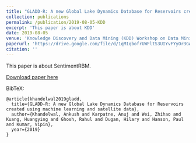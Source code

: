 ```yaml
---
title: "GLADD-R: A new Global Lake Dynamics Database for Reservoirs created using Machine Learning and Satellite Data"
collection: publications
permalink: /publication/2019-08-05-KDD
excerpt: 'This paper is about KDD'
date: 2019-08-05
venue: 'Knowledge Discovery and Data Mining (KDD) Workshop on Data Mining and AI for Conservation'
paperurl: 'https://drive.google.com/file/d/1qM1qbofrUWFltS3UIYvFYyOr3GA4RiDh/view'
citation: ''
---
```

This paper is about SentimentRBM.

[Download paper here](https://drive.google.com/file/d/1qM1qbofrUWFltS3UIYvFYyOr3GA4RiDh/view)

BibTeX:
```
@article{khandelwal2019gladd,
  title={GLADD-R: A new Global Lake Dynamics Database for Reservoirs created using machine learning and satellite data},
  author={Khandelwal, Ankush and Karpatne, Anuj and Wei, Zhihao and Kuang, Huangying and Ghosh, Rahul and Dugan, Hilary and Hanson, Paul and Kumar, Vipin},
  year={2019}
}
```

